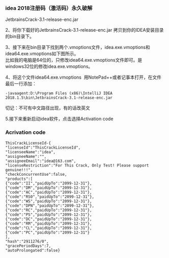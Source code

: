 ### idea 2018注册码（激活码）永久破解

JetbrainsCrack-3.1-release-enc.jar   

2、将你下载好的JetbrainsCrack-3.1-release-enc.jar 拷贝到你的IDEA安装目录的bin目录下。       

3、接下来在bin目录下找到两个.vmoptions文件，idea.exe.vmoptions和idea64.exe.vmoptions如下图所示。    
比如我的电脑是64位的，只修改idea64.exe.vmoptions文件即可。是windows32位的修改idea.exe.vmoptions。   

4、将这个文件idea64.exe.vmoptions  用NotePad++或者记事本打开，在文件最后一行添加：   
```
-javaagent:D:\Program Files (x86)\IntelliJ IDEA 2018.1.5\bin\JetbrainsCrack-3.1-release-enc.jar
```
切记：不可有中文路径出现，有的话改英文   


5.接下来重新启动idea软件，点击选择Activation code   



### Acrivation code
```
ThisCrackLicenseId-{ 
"licenseId":"ThisCrackLicenseId", 
"licenseeName":"idea", 
"assigneeName":"", 
"assigneeEmail":"idea@163.com", 
"licenseRestriction":"For This Crack, Only Test! Please support genuine!!!", 
"checkConcurrentUse":false, 
"products":[ 
{"code":"II","paidUpTo":"2099-12-31"}, 
{"code":"DM","paidUpTo":"2099-12-31"}, 
{"code":"AC","paidUpTo":"2099-12-31"}, 
{"code":"RS0","paidUpTo":"2099-12-31"}, 
{"code":"WS","paidUpTo":"2099-12-31"}, 
{"code":"DPN","paidUpTo":"2099-12-31"}, 
{"code":"RC","paidUpTo":"2099-12-31"}, 
{"code":"PS","paidUpTo":"2099-12-31"}, 
{"code":"DC","paidUpTo":"2099-12-31"}, 
{"code":"RM","paidUpTo":"2099-12-31"}, 
{"code":"CL","paidUpTo":"2099-12-31"}, 
{"code":"PC","paidUpTo":"2099-12-31"} 
], 
"hash":"2911276/0", 
"gracePeriodDays":7, 
"autoProlongated":false}
```